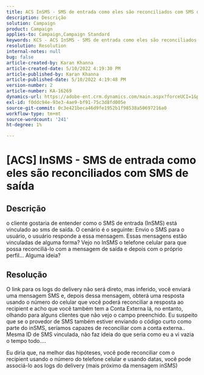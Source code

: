 ```yaml
---
title: ACS InSMS - SMS de entrada como eles são reconciliados com SMS de saída
description: Descrição
solution: Campaign
product: Campaign
applies-to: Campaign,Campaign Standard
keywords: KCS - ACS InSMS - SMS de entrada como eles são reconciliados com SMS de saída
resolution: Resolution
internal-notes: null
bug: false
article-created-by: Karan Khanna
article-created-date: 5/10/2022 4:19:30 PM
article-published-by: Karan Khanna
article-published-date: 5/10/2022 4:19:48 PM
version-number: 2
article-number: KA-16269
dynamics-url: https://adobe-ent.crm.dynamics.com/main.aspx?forceUCI=1&pagetype=entityrecord&etn=knowledgearticle&id=5aa7ebf4-7cd0-ec11-a7b5-00224809c556
exl-id: f0ddc94e-93e3-4ae9-bf91-75c3d8fd005e
source-git-commit: 0c3e421beca46d9fe1952b1f98538a50697216a0
workflow-type: tm+mt
source-wordcount: '241'
ht-degree: 1%

---
```


# [ACS] InSMS - SMS de entrada como eles são reconciliados com SMS de saída

## Descrição


o cliente gostaria de entender como o SMS de entrada (InSMS) está vinculado ao sms de saída.
O cenário é o seguinte: Envio o SMS para o usuário, o usuário responde a essa mensagem.
Essas mensagens estão vinculadas de alguma forma? Vejo no InSMS o telefone celular para que possa reconciliá-lo com a mensagem de saída e depois com o próprio perfil... Alguma ideia?


## Resolução


O link para os logs do delivery não será direto, mas inferido, você enviará uma mensagem SMS e, depois dessa mensagem, obterá uma resposta usando o número do celular que você poderá reconciliar a resposta ao recipient e acho que você também tem a Conta Externa lá, no entanto, olhando para alguns clientes que não vejo o campo preenchido. Eu suspeito que se o provedor de SMS também estiver enviando o código curto como parte do inSMS, seríamos capazes de reconciliar com a conta externa.. Mesma ID de SMS vinculada, não faz ideia do que seria como eu a vi vazia o tempo todo....



Eu diria que, na melhor das hipóteses, você pode reconciliar com o recipient usando o número do telefone celular e usando datas, você pode associá-lo aos logs do delivery (mais próximo da mensagem inSMS)
